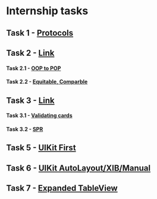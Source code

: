# Internship tasks 

## Task 1 - [Protocols](https://github.com/JeeN-k/Tasks/blob/master/Task1.swift)
## Task 2 - [Link](https://github.com/JeeN-k/Tasks/tree/master/Task2)
#### Task 2.1 - [OOP to POP](https://github.com/JeeN-k/Tasks/blob/master/Task2/POP.swift)
#### Task 2.2 - [Equitable, Comparble](https://github.com/JeeN-k/Tasks/blob/master/Task2/LessonType.swift)

## Task 3 - [Link](https://github.com/JeeN-k/Tasks/tree/master/Task3)
#### Task 3.1 - [Validating cards](https://github.com/JeeN-k/Tasks/tree/master/Task3/Lesson3LiveCoding)
#### Task 3.2 - [SPR](https://github.com/JeeN-k/Tasks/blob/master/Task3/SRPViewController.swift)

## Task 5 - [UIKit First](https://github.com/JeeN-k/Tasks/tree/master/Task5)

## Task 6 - [UIKit AutoLayout/XIB/Manual](https://github.com/JeeN-k/Tasks/tree/master/Task6)

## Task 7 - [Expanded TableView](https://github.com/JeeN-k/Tasks/tree/master/Task7)
